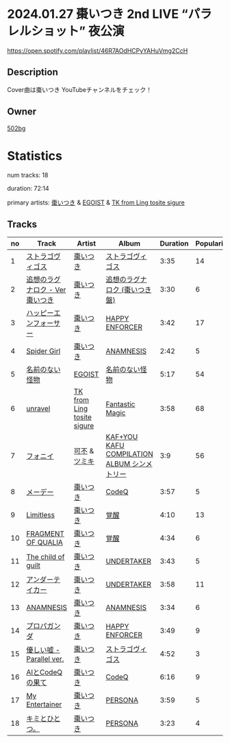 # 2024.01.27 棗いつき 2nd LIVE “パラレルショット”  夜公演
https://open.spotify.com/playlist/46R7AOdHCPyYAHuVmg2CcH

## Description
Cover曲は棗いつき YouTubeチャンネルをチェック！

## Owner
[502bg](https://open.spotify.com/user/4woroafc3tx648l7zc8quofbf)

# Statistics
num tracks: 18

duration: 72:14

primary artists: [棗いつき](https://open.spotify.com/artist/1ppZuEdue8Q5RV6jDiXQ7t) & [EGOIST](https://open.spotify.com/artist/0k7JZhYS35IewiKNHW7KMj) & [TK from Ling tosite sigure](https://open.spotify.com/artist/3B9O5mYYw89fFXkwKh7jCS)

## Tracks
| no | Track | Artist | Album | Duration | Popularity |
| -- | ----- | ------ | ----- | -------- | ---------- |
| 1 | [ストラゴヴィゴス](https://open.spotify.com/track/2obZbmqYaVkPpZPimwKCBW) | [棗いつき](https://open.spotify.com/artist/1ppZuEdue8Q5RV6jDiXQ7t) | [ストラゴヴィゴス](https://open.spotify.com/album/0sKyREt8Mg9VJW0s0vwmWB) | 3:35 | 14 |
| 2 | [追想のラグナロク - Ver 棗いつき](https://open.spotify.com/track/6gggazVmecotVn8cZN3u0z) | [棗いつき](https://open.spotify.com/artist/1ppZuEdue8Q5RV6jDiXQ7t) | [追想のラグナロク (棗いつき盤)](https://open.spotify.com/album/37BDw5IW5kGG4iPqkIf3M3) | 3:30 | 6 |
| 3 | [ハッピーエンフォーサー](https://open.spotify.com/track/4Sl25GmqNWSMDC5plSpHsA) | [棗いつき](https://open.spotify.com/artist/1ppZuEdue8Q5RV6jDiXQ7t) | [HAPPY ENFORCER](https://open.spotify.com/album/1zvKmIhu8eQBw8t7veIKWW) | 3:42 | 17 |
| 4 | [Spider Girl](https://open.spotify.com/track/7tC1BMOYXstr2ROxU6fShJ) | [棗いつき](https://open.spotify.com/artist/1ppZuEdue8Q5RV6jDiXQ7t) | [ANAMNESIS](https://open.spotify.com/album/4SpMO3RF0ITtNCkGyqvC4Q) | 2:42 | 5 |
| 5 | [名前のない怪物](https://open.spotify.com/track/7ebceNRVeFRFpd4qLENYpO) | [EGOIST](https://open.spotify.com/artist/0k7JZhYS35IewiKNHW7KMj) | [名前のない怪物](https://open.spotify.com/album/7f7ca0HGWNd2UJDmaV7dUG) | 5:17 | 54 |
| 6 | [unravel](https://open.spotify.com/track/1rN9QoVxw5U7TJkyaUR8C1) | [TK from Ling tosite sigure](https://open.spotify.com/artist/3B9O5mYYw89fFXkwKh7jCS) | [Fantastic Magic](https://open.spotify.com/album/1jLua47U6YKYY4GyktVbBb) | 3:58 | 68 |
| 7 | [フォニイ](https://open.spotify.com/track/2UUwBDALzJuThY88Ro2lD2) | [可不](https://open.spotify.com/artist/3VxmIoSoAMfL0xAAQ7jHqE) & [ツミキ](https://open.spotify.com/artist/7ctyyNnO9O2dDD8bHjkCAh) | [KAF+YOU KAFU COMPILATION ALBUM シンメトリー](https://open.spotify.com/album/6ehjRidMkDZjWH82C4MbXR) | 3:9 | 56 |
| 8 | [メーデー](https://open.spotify.com/track/2mxqmsLoyYIFZl2FmfmAQL) | [棗いつき](https://open.spotify.com/artist/1ppZuEdue8Q5RV6jDiXQ7t) | [CodeQ](https://open.spotify.com/album/1lA8zcDwJLysI98TCH9LmK) | 3:57 | 5 |
| 9 | [Limitless](https://open.spotify.com/track/7fDdcq8GVkN1StJsTi1kIE) | [棗いつき](https://open.spotify.com/artist/1ppZuEdue8Q5RV6jDiXQ7t) | [覚醒](https://open.spotify.com/album/3K9bsEB1T0UNSCZYmXwgT5) | 4:10 | 13 |
| 10 | [FRAGMENT OF QUALIA](https://open.spotify.com/track/5BTt8BuWDRaaVAkRCF71FG) | [棗いつき](https://open.spotify.com/artist/1ppZuEdue8Q5RV6jDiXQ7t) | [覚醒](https://open.spotify.com/album/3K9bsEB1T0UNSCZYmXwgT5) | 4:34 | 6 |
| 11 | [The child of guilt](https://open.spotify.com/track/5GO5qZ6aQsqS4y6ijGAAiQ) | [棗いつき](https://open.spotify.com/artist/1ppZuEdue8Q5RV6jDiXQ7t) | [UNDERTAKER](https://open.spotify.com/album/6xnfVAr82M23QdDrNeBmem) | 3:43 | 5 |
| 12 | [アンダーテイカー](https://open.spotify.com/track/5rQbIByrU5yBUPYSVhOwXs) | [棗いつき](https://open.spotify.com/artist/1ppZuEdue8Q5RV6jDiXQ7t) | [UNDERTAKER](https://open.spotify.com/album/6xnfVAr82M23QdDrNeBmem) | 3:58 | 11 |
| 13 | [ANAMNESIS](https://open.spotify.com/track/5IJab9bnE4L8r0azXZUUSD) | [棗いつき](https://open.spotify.com/artist/1ppZuEdue8Q5RV6jDiXQ7t) | [ANAMNESIS](https://open.spotify.com/album/4SpMO3RF0ITtNCkGyqvC4Q) | 3:34 | 6 |
| 14 | [プロパガンダ](https://open.spotify.com/track/1LMImXP0dqaKMmbbyCtwnr) | [棗いつき](https://open.spotify.com/artist/1ppZuEdue8Q5RV6jDiXQ7t) | [HAPPY ENFORCER](https://open.spotify.com/album/1zvKmIhu8eQBw8t7veIKWW) | 3:49 | 9 |
| 15 | [優しい嘘 - Parallel ver.](https://open.spotify.com/track/40qDZc1CusJ3v8BfyFlhBG) | [棗いつき](https://open.spotify.com/artist/1ppZuEdue8Q5RV6jDiXQ7t) | [ストラゴヴィゴス](https://open.spotify.com/album/0sKyREt8Mg9VJW0s0vwmWB) | 4:52 | 3 |
| 16 | [AIとCodeQの果て](https://open.spotify.com/track/2WSig7VB38gnmU58nuMBln) | [棗いつき](https://open.spotify.com/artist/1ppZuEdue8Q5RV6jDiXQ7t) | [CodeQ](https://open.spotify.com/album/1lA8zcDwJLysI98TCH9LmK) | 6:16 | 9 |
| 17 | [My Entertainer](https://open.spotify.com/track/0IZe0tNAuYxVJg7c3FwvtH) | [棗いつき](https://open.spotify.com/artist/1ppZuEdue8Q5RV6jDiXQ7t) | [PERSONA](https://open.spotify.com/album/77p2FUr3PH40LCdRSz79g1) | 3:59 | 5 |
| 18 | [キミとひとつ。](https://open.spotify.com/track/62TlWZUc57JpsQQe7kZ7WP) | [棗いつき](https://open.spotify.com/artist/1ppZuEdue8Q5RV6jDiXQ7t) | [PERSONA](https://open.spotify.com/album/77p2FUr3PH40LCdRSz79g1) | 3:23 | 4 |
        
